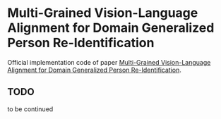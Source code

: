 # Multi-Grained Vision-Language Alignment for Domain Generalized Person Re-Identification

Official implementation code of paper [Multi-Grained Vision-Language Alignment for Domain Generalized Person Re-Identification](TODO).

## TODO

to be continued